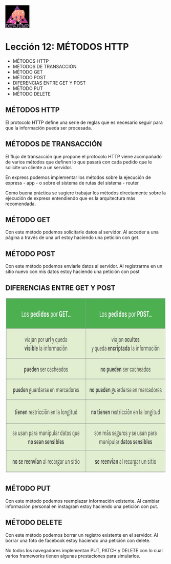 <img  src='../logo.png' height='70px'>

# Lección 12: MÉTODOS HTTP

* MÉTODOS HTTP
* MÉTODOS DE TRANSACCIÓN
* MÉTODO GET
* MÉTODO POST
* DIFERENCIAS ENTRE GET Y POST
* MÉTODO PUT
* MÉTODO DELETE

## MÉTODOS HTTP

El protocolo HTTP define una serie de reglas que es necesario seguir para que la información pueda ser procesada.

## MÉTODOS DE TRANSACCIÓN

El flujo de transacción que propone el protocolo HTTP viene acompañado de varios métodos que definen lo que pasará con cada pedido que le solicite un cliente a un servidor.

En express podemos implementar los métodos sobre la ejecución de express - app - o sobre el sistema de rutas del sistema - router

Como buena práctica se sugiere trabajar los métodos
directamente sobre la ejecución de express entendiendo que
es la arquitectura más recomendada.

## MÉTODO GET

Con este método podemos solicitarle datos al servidor.
Al acceder a una página a través de una url estoy haciendo una petición con get.

## MÉTODO POST

Con este método podemos enviarle datos al servidor.
Al registrarme en un sitio nuevo con mis datos estoy haciendo una petición con post

## DIFERENCIAS ENTRE GET Y POST

<img  src='../img/difgetypost.jpg' height='550px'>

## MÉTODO PUT
Con este método podemos reemplazar información existente.
Al cambiar información personal en instagram estoy haciendo una petición con put.

## MÉTODO DELETE

Con este método podemos borrar un registro existente en el servidor.
Al borrar una foto de facebook estoy haciendo una petición con delete.

No todos los navegadores
implementan PUT, PATCH y
DELETE con lo cual varios
frameworks tienen algunas
prestaciones para simularlos.

